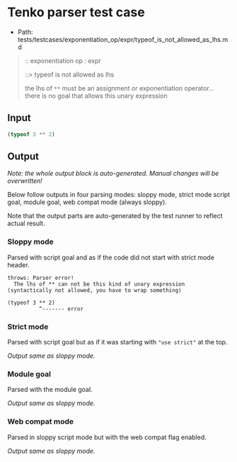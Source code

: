 # Tenko parser test case

- Path: tests/testcases/exponentiation_op/expr/typeof_is_not_allowed_as_lhs.md

> :: exponentiation op : expr
>
> ::> typeof is not allowed as lhs
>
> the lhs of `**` must be an assignment or exponentiation operator... there is no goal that allows this unary expression

## Input

`````js
(typeof 3 ** 2)
`````

## Output

_Note: the whole output block is auto-generated. Manual changes will be overwritten!_

Below follow outputs in four parsing modes: sloppy mode, strict mode script goal, module goal, web compat mode (always sloppy).

Note that the output parts are auto-generated by the test runner to reflect actual result.

### Sloppy mode

Parsed with script goal and as if the code did not start with strict mode header.

`````
throws: Parser error!
  The lhs of ** can not be this kind of unary expression (syntactically not allowed, you have to wrap something)

(typeof 3 ** 2)
          ^------- error
`````

### Strict mode

Parsed with script goal but as if it was starting with `"use strict"` at the top.

_Output same as sloppy mode._

### Module goal

Parsed with the module goal.

_Output same as sloppy mode._

### Web compat mode

Parsed in sloppy script mode but with the web compat flag enabled.

_Output same as sloppy mode._
